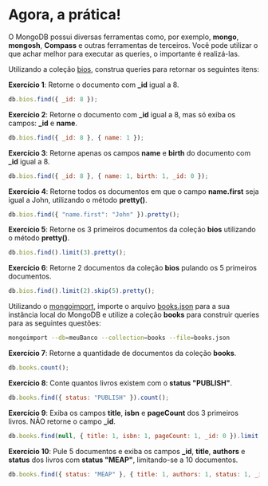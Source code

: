 # Agora, a prática!

O MongoDB possui diversas ferramentas como, por exemplo, **mongo**, **mongosh**, **Compass** e outras ferramentas de terceiros. Você pode utilizar o que achar melhor para executar as queries, o importante é realizá-las.

Utilizando a coleção [bios](https://docs.mongodb.com/manual/reference/bios-example-collection/), construa queries para retornar os seguintes itens:

**Exercício 1**: Retorne o documento com **_id** igual a 8.

```javascript
db.bios.find({ _id: 8 });
```

**Exercício 2**: Retorne o documento com **_id** igual a 8, mas só exiba os campos: **_id** e **name**.

```javascript
db.bios.find({ _id: 8 }, { name: 1 });
```

**Exercício 3**: Retorne apenas os campos **name** e **birth** do documento com **_id** igual a 8.

```javascript
db.bios.find({ _id: 8 }, { name: 1, birth: 1, _id: 0 });
```

**Exercício 4**: Retorne todos os documentos em que o campo **name.first** seja igual a John, utilizando o método **pretty()**.

```javascript
db.bios.find({ "name.first": "John" }).pretty();
```

**Exercício 5**: Retorne os 3 primeiros documentos da coleção **bios** utilizando o método **pretty()**.

```javascript
db.bios.find().limit(3).pretty();
```

**Exercício 6**: Retorne 2 documentos da coleção **bios** pulando os 5 primeiros documentos.

```javascript
db.bios.find().limit(2).skip(5).pretty();
```

Utilizando o [mongoimport](https://docs.mongodb.com/manual/reference/program/mongoimport/), importe o arquivo [books.json](https://s3.us-east-2.amazonaws.com/assets.app.betrybe.com/back-end/mongodb/books-48d15e4d8924badc2308cc4a62eb3ea4.json) para a sua instância local do MongoDB e utilize a coleção **books** para construir queries para as seguintes questões:

```bash
mongoimport --db=meuBanco --collection=books --file=books.json
```

**Exercício 7**: Retorne a quantidade de documentos da coleção **books**.

```javascript
db.books.count();
```

**Exercício 8**: Conte quantos livros existem com o **status "PUBLISH"**.

```javascript
db.books.find({ status: "PUBLISH" }).count();
```

**Exercício 9**: Exiba os campos **title**, **isbn** e **pageCount** dos 3 primeiros livros. NÃO retorne o campo **_id**.

```javascript
db.books.find(null, { title: 1, isbn: 1, pageCount: 1, _id: 0 }).limit(3);
```

**Exercício 10**: Pule 5 documentos e exiba os campos **_id**, **title**, **authors** e **status** dos livros com **status "MEAP"**, limitando-se a 10 documentos.

```javascript
db.books.find({ status: "MEAP" }, { title: 1, authors: 1, status: 1, _id: 0 }).limit(10).skip(5);
```
